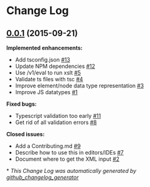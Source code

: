 # Change Log

## [0.0.1](https://github.com/grtjn/marklogic-typescript-definitions/tree/0.0.1) (2015-09-21)
**Implemented enhancements:**

- Add tsconfig.json [\#13](https://github.com/grtjn/marklogic-typescript-definitions/issues/13)
- Update NPM dependencies [\#12](https://github.com/grtjn/marklogic-typescript-definitions/issues/12)
- Use /v1/eval to run xslt [\#5](https://github.com/grtjn/marklogic-typescript-definitions/issues/5)
- Validate ts files with tsc [\#4](https://github.com/grtjn/marklogic-typescript-definitions/issues/4)
- Improve element/node data type representation [\#3](https://github.com/grtjn/marklogic-typescript-definitions/issues/3)
- Improve JS datatypes [\#1](https://github.com/grtjn/marklogic-typescript-definitions/issues/1)

**Fixed bugs:**

- Typescript validation too early [\#11](https://github.com/grtjn/marklogic-typescript-definitions/issues/11)
- Get rid of all validation errors [\#8](https://github.com/grtjn/marklogic-typescript-definitions/issues/8)

**Closed issues:**

- Add a Contributing.md [\#9](https://github.com/grtjn/marklogic-typescript-definitions/issues/9)
- Describe how to use this in editors/IDEs [\#7](https://github.com/grtjn/marklogic-typescript-definitions/issues/7)
- Document where to get the XML input [\#2](https://github.com/grtjn/marklogic-typescript-definitions/issues/2)



\* *This Change Log was automatically generated by [github_changelog_generator](https://github.com/skywinder/Github-Changelog-Generator)*